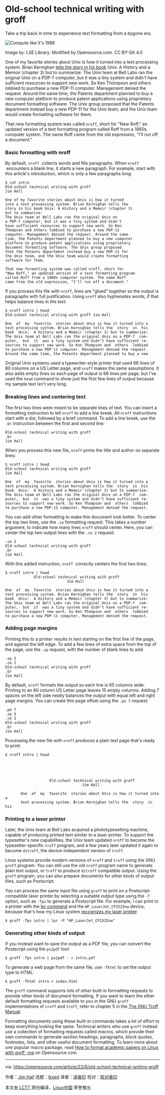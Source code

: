 [#]: subject: "Old-school technical writing with groff"
[#]: via: "https://opensource.com/article/22/8/old-school-technical-writing-groff"
[#]: author: "Jim Hall https://opensource.com/users/jim-hall"
[#]: collector: "lkxed"
[#]: translator: " "
[#]: reviewer: " "
[#]: publisher: " "
[#]: url: " "

Old-school technical writing with groff
======
Take a trip back in time to experience text formatting from a bygone era.

![Compute like it's 1989][1]

Image by: LSE Library. Modified by Opensource.com. CC BY-SA 4.0

One of my favorite stories about Unix is how it turned into a text processing system. Brian Kernighan [tells the story in his book][2] Unix: A History and a Memoir (chapter 3) but to summarize: The Unix team at Bell Labs ran the original Unix on a PDP-7 computer, but it was a tiny system and didn't have sufficient resources to support new work. So Ken Thompson and others lobbied to purchase a new PDP-11 computer. Management denied the request. Around the same time, the Patents department planned to buy a new computer platform to produce patent applications using proprietary document formatting software. The Unix group proposed that the Patents department instead buy a new PDP-11 for the Unix team, and the Unix team would create formatting software for them.

That new formatting system was called `nroff`, short for "New Roff," an updated version of a text formatting program called Roff from a 1960s computer system. The name Roff came from the old expression, "I'll run off a document."

### Basic formatting with nroff

By default, `nroff`  collects words and fills paragraphs. When `nroff`  encounters a blank line, it starts a new paragraph. For example, start with this article's introduction, which is only a few paragraphs long:

```
$ cat intro
Old-school technical writing with groff
Jim Hall
 
One of my favorite stories about Unix is how it turned
into a text processing system. Brian Kernighan tells the
story in his book Unix: A History and a Memoir (chapter 3)
but to summarize:
The Unix team at Bell Labs ran the original Unix on
a PDP-7 computer, but it was a tiny system and didn't
have sufficient resources to support new work. So Ken
Thompson and others lobbied to purchase a new PDP-11
computer. Management denied the request. Around the same
time, the Patents department planned to buy a new computer
platform to produce patent applications using proprietary
document formatting software. The Unix group proposed
that the Patents department instead buy a new PDP-11 for
the Unix team, and the Unix team would create formatting
software for them.
 
That new formatting system was called nroff, short for
"New Roff," an updated version of a text formatting program
called Roff from a 1960s computer system. The name Roff
came from the old expression, "I'll run off a document."
```

If you process this file with `nroff`, lines are "glued" together so the output is paragraphs with full justification. Using `nroff` also hyphenates words, if that helps balance lines in the text:

```
$ nroff intro | head
Old‐school technical writing with groff Jim Hall
 
One  of  my  favorite  stories about Unix is how it turned into a
text processing system. Brian Kernighan tells the  story  in  his
book  Unix:  A History and a Memoir (chapter 3) but to summarize:
The Unix team at Bell Labs ran the original Unix on a PDP‐7  com‐
puter,  but  it  was a tiny system and didn’t have sufficient re‐
sources to support new work. So Ken Thompson and  others  lobbied
to purchase a new PDP‐11 computer. Management denied the request.
Around the same time, the Patents department planned to buy a new
```

Original Unix systems used a typewriter-style printer that used 66 lines of 80 columns on a US Letter page, and `nroff` makes the same assumptions. It also adds empty lines so each page of output is 66 lines per page, but I've used the `head` command to show just the first few lines of output because my sample text isn't very long.

### Breaking lines and centering text

The first two lines were meant to be separate lines of text. You can insert a formatting instruction to tell `nroff` to add a line break. All `nroff` instructions start with a dot, followed by a brief command. To add a line break, use the `.br` instruction between the first and second line:

```
Old-school technical writing with groff
.br
Jim Hall
```

When you process this new file, `nroff` prints the title and author on separate lines:

```
$ nroff intro | head 
Old‐school technical writing with groff
Jim Hall
 
One  of  my  favorite  stories about Unix is how it turned into a
text processing system. Brian Kernighan tells the  story  in  his
book  Unix:  A History and a Memoir (chapter 3) but to summarize:
The Unix team at Bell Labs ran the original Unix on a PDP‐7  com‐
puter,  but  it  was a tiny system and didn’t have sufficient re‐
sources to support new work. So Ken Thompson and  others  lobbied
to purchase a new PDP‐11 computer. Management denied the request.
```

You can add other formatting to make this document look better. To center the top two lines, use the `.ce` formatting request. This takes a number argument, to indicate how many lines `nroff` should center. Here, you can center the top two output lines with the `.ce 2` request:

```
.ce 2
Old-school technical writing with groff
.br
Jim Hall
```

With this added instruction, `nroff`  correctly centers the first two lines:

```
$ nroff intro | head 
             Old‐school technical writing with groff
                            Jim Hall
 
One  of  my  favorite  stories about Unix is how it turned into a
text processing system. Brian Kernighan tells the  story  in  his
book  Unix:  A History and a Memoir (chapter 3) but to summarize:
The Unix team at Bell Labs ran the original Unix on a PDP‐7  com‐
puter,  but  it  was a tiny system and didn’t have sufficient re‐
sources to support new work. So Ken Thompson and  others  lobbied
to purchase a new PDP‐11 computer. Management denied the request.
```

### Adding page margins

Printing this to a printer results in text starting on the first line of the page, and against the left edge. To add a few lines of extra space from the top of the page, use the `.sp` request, with the number of blank lines to add:

```
.sp 5
.ce 2
Old-school technical writing with groff
.br
Jim Hall
```

By default, `nroff` formats the output so each line is 65 columns wide. Printing to an 80 column US Letter page leaves 15 empty columns. Adding 7 spaces on the left side neatly balances the output with equal left and right page margins. You can create this page offset using the `.po 7` request:

```
.po 7
.sp 5
.ce 2
Old-school technical writing with groff
.br
Jim Hall
```

Processing the new file with `nroff` produces a plain text page that's ready to print:

```
$ nroff intro | head
 
 
 
 
 
                    Old‐school technical writing with groff
                                   Jim Hall
 
       One  of  my  favorite  stories about Unix is how it turned into a
       text processing system. Brian Kernighan tells the  story  in  his
```

### Printing to a laser printer

Later, the Unix team at Bell Labs acquired a phototypesetting machine, capable of producing printed text similar to a laser printer. To support the typesetter's new capabilities, the Unix team updated `nroff` to become the typesetter-specific `troff` program, and a few years later updated it again to become `ditroff`, the device-independent version of `troff`.

Linux systems provide modern versions of `nroff` and `troff` using the GNU `groff` program. You can still use the old `nroff` program name to generate plain text output, or `troff` to produce `ditroff` compatible output. Using the `groff` program, you can also prepare documents for other kinds of output files, such as Postscript.

You can process the same input file using `groff` to print on a Postscript-compatible laser printer by selecting a suitable output type using the `-T` option, such as `-Tps` to generate a Postscript file. For example, I can print to a printer with the [lpr command][3] and the `HP_LaserJet_CP1525nw` device, because that's how my Linux system [recognizes my laser printer][4]:

```
$ groff -Tps intro | lpr -P "HP_LaserJet_CP1525nw"
```

### Generating other kinds of output

If you instead want to save the output as a PDF file, you can convert the Postscript using the `ps2pdf` tool:

```
$ groff -Tps intro | ps2pdf - > intro.pdf
```

To generate a web page from the same file, use `-Thtml` to set the output type to HTML:

```
$ groff -Thtml intro > index.html
```

The `groff` command supports lots of other built-in formatting requests to provide other kinds of document formatting. If you want to learn the other default formatting requests available to you in the GNU `groff` implementations of `nroff` and `troff`, refer to chapter 5 in the [The GNU Troff Manual][5].

Formatting documents using these built-in commands takes a lot of effort to keep everything looking the same. Technical writers who use `groff` instead use a collection of formatting requests called *macros*, which provide their own commands to generate section headings, paragraphs, block quotes, footnotes, lists, and other useful document formatting. To learn more about one popular macro package, read [How to format academic papers on Linux with groff -me][6] on Opensource.com.

--------------------------------------------------------------------------------

via: https://opensource.com/article/22/8/old-school-technical-writing-groff

作者：[Jim Hall][a]
选题：[lkxed][b]
译者：[译者ID](https://github.com/译者ID)
校对：[校对者ID](https://github.com/校对者ID)

本文由 [LCTT](https://github.com/LCTT/TranslateProject) 原创编译，[Linux中国](https://linux.cn/) 荣誉推出

[a]: https://opensource.com/users/jim-hall
[b]: https://github.com/lkxed
[1]: https://opensource.com/sites/default/files/lead-images/1980s-computer-yearbook.png
[2]: https://opensource.com/article/20/8/unix-history
[3]: https://opensource.com/article/21/9/print-files-linux
[4]: https://opensource.com/article/18/3/print-server-raspberry-pi
[5]: https://www.gnu.org/software/groff/manual/groff.html#gtroff-Reference
[6]: https://opensource.com/article/18/2/writing-academic-papers-groff-me
